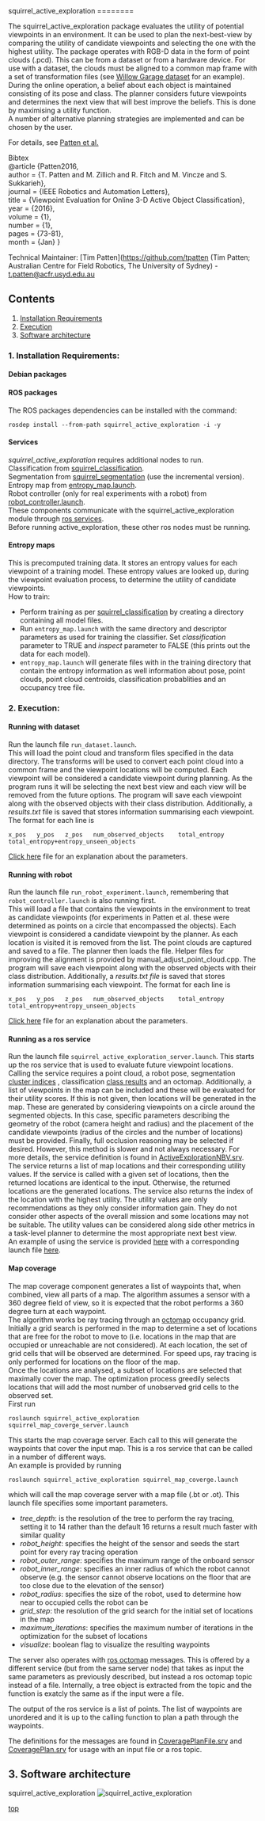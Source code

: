 <a id="top"/> 
squirrel_active_exploration
========

The squirrel_active_exploration package evaluates the utility of potential viewpoints in an environment. It can be used to plan the next-best-view by comparing the utility of candidate viewpoints and selecting the one with the highest utility. The package operates with RGB-D data in the form of point clouds (.pcd). This can be from a dataset or from a hardware device. For use with a dataset, the clouds must be aligned to a common map frame with a set of transformation files (see [Willow Garage dataset](https://repo.acin.tuwien.ac.at/tmp/permanent/dataset_index.php) for an example). <br />
During the online operation, a belief about each object is maintained consisting of its pose and class. The planner considers future viewpoints and determines the next view that will best improve the beliefs. This is done by maximising a utility function. <br />
A number of alternative planning strategies are implemented and can be chosen by the user.

For details, see [Patten et al.](http://ieeexplore.ieee.org/xpl/articleDetails.jsp?arnumber=7349156&filter%3DAND%28p_IS_Number%3A7163696%29)

Bibtex <br />
@article {Patten2016, <br />
    author = {T. Patten and M. Zillich and R. Fitch and M. Vincze and S. Sukkarieh}, <br />
    journal = {IEEE Robotics and Automation Letters}, <br />
    title = {Viewpoint Evaluation for Online 3-D Active Object Classification}, <br />
    year = {2016}, <br />
    volume = {1}, <br />
    number = {1}, <br />
    pages = {73-81}, <br />
    month = {Jan} }

Technical Maintainer: [Tim Patten](https://github.com/tpatten (Tim Patten; Australian Centre for Field Robotics, The University of Sydney) - t.patten@acfr.usyd.edu.au


## Contents

1. <a href="#1--installation-requirements">Installation Requirements</a>
2. <a href="#2--execution">Execution</a>
3. <a href="#3--software-architecture">Software architecture</a>


### 1. Installation Requirements: <a id="1--installation-requirements"/> 

#### Debian packages

#### ROS packages
The ROS packages dependencies can be installed with the command:
```
rosdep install --from-path squirrel_active_exploration -i -y
```

#### Services
*squirrel_active_exploration* requires additional nodes to run. <br />
Classification from [squirrel_classification](https://github.com/squirrel-project/squirrel_perception/blob/indigo_dev/squirrel_classification/launch/startup.launch). <br />
Segmentation from [squirrel_segmentation](https://github.com/squirrel-project/squirrel_perception/tree/indigo_dev/squirrel_segmentation/launch) (use the incremental version). <br />
Entropy map from [entropy_map.launch](https://github.com/squirrel-project/squirrel_perception/blob/indigo_dev/squirrel_active_exploration/launch/entropy_map.launch). <br />
Robot controller (only for real experiments with a robot) from [robot_controller.launch](https://github.com/squirrel-project/squirrel_perception/blob/indigo_dev/squirrel_active_exploration/launch/robot_controller.launch). <br />
These components communicate with the squirrel_active_exploration module through [ros services](http://wiki.ros.org/Services). <br />
Before running active_exploration, these other ros nodes must be running.

#### Entropy maps
This is precomputed training data. It stores an entropy values for each viewpoint of a training model. These entropy values are looked up, during the viewpoint evaluation process, to determine the utility of candidate viewpoints. <br />
How to train:
  * Perform training as per [squirrel_classification](https://github.com/squirrel-project/squirrel_perception/tree/indigo_dev/squirrel_classification) by creating a directory containing all model files.
  * Run `entropy_map.launch` with the same directory and descriptor parameters as used for training the classifier. Set *classification* parameter to TRUE and *inspect* parameter to FALSE (this prints out the data for each model).
  * `entropy_map.launch` will generate files with in the training directory that contain the entropy information as well information
about pose, point clouds, point cloud centroids, classification probablities and an occupancy tree file.

### 2. Execution: <a id="2--execution"/> 
#### Running with dataset
Run the launch file `run_dataset.launch`. <br />
This will load the point cloud and transform files specified in the data directory. The transforms will be used to convert each point cloud into a common frame and the viewpoint locations will be computed. Each viewpoint will be considered a candidate viewpoint during planning. As the program runs it will be selecting the next best view and each view will be removed from the future options. The program will save each viewpoint along with the observed objects with their class distribution. Additionally, a *results.txt* file
is saved that stores information summarising each viewpoint. The format for each line is
```
x_pos	y_pos	z_pos	num_observed_objects	total_entropy	total_entropy+entropy_unseen_objects
```

[Click here](https://github.com/squirrel-project/squirrel_perception/blob/indigo_dev/squirrel_active_exploration/parameters_run_with_dataset.txt) file for an explanation about the parameters.

#### Running with robot
Run the launch file `run_robot_experiment.launch`, remembering that `robot_controller.launch` is also running first. <br />
This will load a file that contains the viewpoints in the environment to treat as candidate viewpoints (for experiments in Patten et al. these were determined as points on a circle that encompassed the objects). Each viewpoint is considered a candidate viewpoint by the planner. As each location is visited it is removed from the list. The point clouds are captured and saved to a file. The planner then loads the file. Helper files for improving the alignment is provided by manual_adjust_point_cloud.cpp. The program will save each viewpoint along with the observed objects with their class distribution. Additionally, a *results.txt file* is saved that stores information summarising each viewpoint. The format for each line is
```
x_pos	y_pos	z_pos	num_observed_objects	total_entropy	total_entropy+entropy_unseen_objects
```

[Click here](https://github.com/squirrel-project/squirrel_perception/blob/indigo_dev/squirrel_active_exploration/parameters_run_with_robot.txt) file for an explanation about the parameters.

#### Running as a ros service
Run the launch file `squirrel_active_exploration_server.launch`. This starts up the ros service that is used to evaluate future viewpoint locations. <br />
Calling the service requires a point cloud, a robot pose, segmentation [cluster indices](https://github.com/squirrel-project/squirrel_common/blob/indigo_dev/squirrel_object_perception_msgs/srv/Segment.srv) , classification [class results](https://github.com/squirrel-project/squirrel_common/blob/indigo_dev/squirrel_object_perception_msgs/srv/Classify.srv) and an octomap. Additionally, a list of viewpoints in the map can be included and these will be evaluated for their utility scores. If this is not given, then locations will be generated in the map. These are generated by considering viewpoints on a circle around the segmented objects. In this case, specific parameters describing the geometry of the robot (camera height and radius) and the placement of the candidate viewpoints (radius of the circles and the number of locations) must be provided. Finally, full occlusion reasoning may be selected if desired. However, this method is slower and not always necessary. For more details, the service definition is found in [ActiveExplorationNBV.srv](https://github.com/tpatten/squirrel_common/blob/indigo_dev/squirrel_object_perception_msgs/srv/ActiveExplorationNBV.srv). <br />
The service returns a list of map locations and their corresponding utility values. If the service is called with a given set of locations, then the returned locations are identical to the input. Otherwise, the returned locations are the generated locations. The service also returns the index of the location with the highest utility. The utility values are only recommendations as they only consider information gain. They do not consider other aspects of the overall mission and some locations may not be suitable. The utility values can be considered along side other metrics in a task-level planner to determine the most appropriate next best view. <br />
An example of using the service is provided [here](https://github.com/tpatten/squirrel_perception/blob/indigo_dev/squirrel_active_exploration/test/test_active_exploration_server.cpp) with a corresponding launch file [here](https://github.com/tpatten/squirrel_perception/blob/indigo_dev/squirrel_active_exploration/launch/test_active_exploration_server.launch).

#### Map coverage
The map coverage component generates a list of waypoints that, when combined, view all parts of a map. The algorithm assumes a sensor with a 360 degree field of view, so it is expected that the robot performs a 360 degree turn at each waypoint. <br />
The algorithm works be ray tracing through an [octomap](http://octomap.github.io/) occupancy grid. Initially a grid search is performed in the map to determine a set of locations that are free for the robot to move to (i.e. locations in the map that are occupied or unreachable are not considered). At each location, the set of grid cells that will be observed are determined. For speed ups, ray tracing is only performed for locations on the floor of the map. <br />
Once the locations are analysed, a subset of locations are selected that maximally cover the map. The optimization process greedily selects locations that will add the most number of unobserved grid cells to the observed set. <br />
First run
```
roslaunch squirrel_active_exploration squirrel_map_coverge_server.launch
```
This starts the map coverage server. Each call to this will generate the waypoints that cover the input map. This is a ros service that can be called in a number of different ways. <br />
An example is provided by running
```
roslaunch squirrel_active_exploration squirrel_map_coverge.launch
```
which will call the map coverage server with a map file (.bt or .ot). This launch file specifies some important parameters.
* *tree_depth*: is the resolution of the tree to perform the ray tracing, setting it to 14 rather than the default 16 returns a result much faster with similar quality
* *robot_height*: specifies the height of the sensor and seeds the start point for every ray tracing operation
* *robot_outer_range*: specifies the maximum range of the onboard sensor
* *robot_inner_range*: specifies an inner radius of which the robot cannot observe (e.g. the sensor cannot observe locations on the floor that are too close due to the elevation of the sensor)
* *robot_radius*: specifies the size of the robot, used to determine how near to occupied cells the robot can be
* *grid_step*: the resolution of the grid search for the initial set of locations in the map
* *maximum_iterations*: specifies the maximum number of iterations in the optimization for the subset of locations
* *visualize*: boolean flag to visualize the resulting waypoints

The server also operates with [ros octomap](http://wiki.ros.org/octomap) messages. This is offered by a different service (but from the same server node) that takes as input the same parameters as previously described, but instead a ros octomap topic instead of a file. Internally, a tree object is extracted from the topic and the function is exatcly the same as if the input were a file.

The output of the ros service is a list of points. The list of waypoints are unordered and it is up to the calling function to plan a path through the waypoints.

The definitions for the messages are found in [CoveragePlanFile.srv](https://github.com/squirrel-project/squirrel_common/blob/indigo_dev/squirrel_object_perception_msgs/srv/CoveragePlanFile.srv) and [CoveragePlan.srv](https://github.com/squirrel-project/squirrel_common/blob/indigo_dev/squirrel_object_perception_msgs/srv/CoveragePlan.srv) for usage with an input file or a ros topic.

## 3. Software architecture <a id="3--software-architecture"/> 

squirrel_active_exploration ![squirrel_active_exploration](squirrel_active_exploration.png "Architecture")

<a href="#top">top</a>

